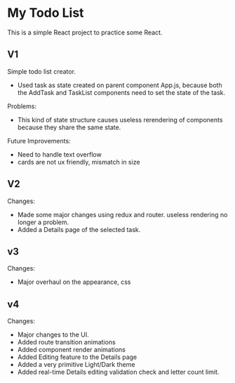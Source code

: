 # My Todo List

This is a simple React project to practice some React. 


## V1 
 Simple todo list creator. 
  - Used task as state created on parent component App.js, 
    because both the AddTask and TaskList components need to set the state of the task.  
    
 Problems:
  - This kind of state structure causes useless rerendering of components because they share the same state.  

 Future Improvements:
  - Need to handle text overflow
  - cards are not ux friendly, mismatch in size
  
## V2
 Changes:
  - Made some major changes using redux and router. useless rendering no longer a problem.
  - Added a Details page of the selected task.
  
## v3 
 Changes:
  - Major overhaul on the appearance, css
  
## v4
 Changes:
  - Major changes to the UI.
  - Added route transition animations
  - Added component render animations
  - Added Editing feature to the Details page
  - Added a very primitive Light/Dark theme
  - Added real-time Details editing validation check and letter count limit.
 
  
